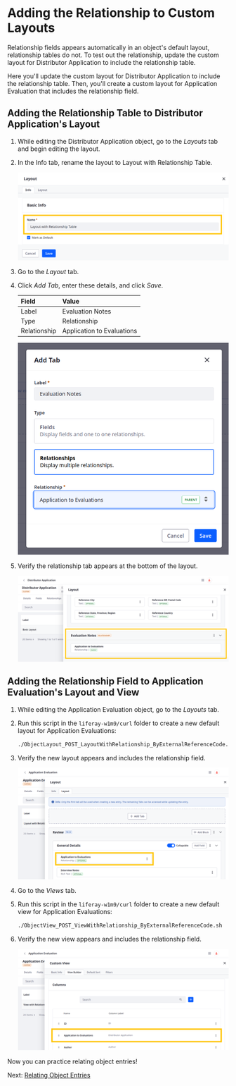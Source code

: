 # Adding the Relationship to Custom Layouts

Relationship fields appears automatically in an object's default layout, relationship tables do not. To test out the relationship, update the custom layout for Distributor Application to include the relationship table.

Here you'll update the custom layout for Distributor Application to include the relationship table. Then, you'll create a custom layout for Application Evaluation that includes the relationship field.

## Adding the Relationship Table to Distributor Application's Layout

1. While editing the Distributor Application object, go to the *Layouts* tab and begin editing the layout.

1. In the Info tab, rename the layout to Layout with Relationship Table.

   ![Rename the layout to Layout with Relationship Table.](./adding-the-relationship-to-custom-layouts/images/01.png)

1. Go to the *Layout* tab.

1. Click *Add Tab*, enter these details, and click *Save*.

   | Field        | Value                      |
   |:-------------|:---------------------------|
   | Label        | Evaluation Notes           |
   | Type         | Relationship               |
   | Relationship | Application to Evaluations |

   ![Add the relationship tab.](./adding-the-relationship-to-custom-layouts/images/02.png)

1. Verify the relationship tab appears at the bottom of the layout.

   ![Verify the relationship tab appears in the layout.](./adding-the-relationship-to-custom-layouts/images/03.png)

## Adding the Relationship Field to Application Evaluation's Layout and View

1. While editing the Application Evaluation object, go to the *Layouts* tab.

1. Run this script in the `liferay-w1m9/curl` folder to create a new default layout for Application Evaluations:

   ```bash
   ./ObjectLayout_POST_LayoutWithRelationship_ByExternalReferenceCode.sh
   ```

1. Verify the new layout appears and includes the relationship field.

   ![Verify the new layout includes the relationship field.](./adding-the-relationship-to-custom-layouts/images/04.png)

1. Go to the *Views* tab.

1. Run this script in the `liferay-w1m9/curl` folder to create a new default view for Application Evaluations:

   ```bash
   ./ObjectView_POST_ViewWithRelationship_ByExternalReferenceCode.sh
   ```

1. Verify the new view appears and includes the relationship field.

   ![Verify the new view includes the relationship field.](./adding-the-relationship-to-custom-layouts/images/05.png)

Now you can practice relating object entries!

Next: [Relating Object Entries](./relating-object-entries.md)
